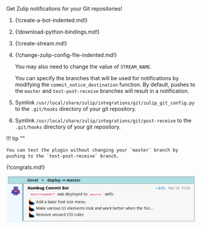 Get Zulip notifications for your Git repositories!

1. {!create-a-bot-indented.md!}

1. {!download-python-bindings.md!}

1. {!create-stream.md!}

1. {!change-zulip-config-file-indented.md!}

    You may also need to change the value of `STREAM_NAME`.

    You can specify the branches that will be used for notifications by modifying
    the `commit_notice_destination` function. By default,
    pushes to the `master` and `test-post-receive` branches will result in a
    notification.

1. Symlink `/usr/local/share/zulip/integrations/git/zulip_git_config.py`
   to the `.git/hooks` directory of your git repository.

1. Symlink `/usr/local/share/zulip/integrations/git/post-receive`
   to the `.git/hooks` directory of your git repository.

!!! tip ""

    You can test the plugin without changing your `master` branch by
    pushing to the `test-post-receive` branch.

{!congrats.md!}

![](/static/images/integrations/git/001.png)
